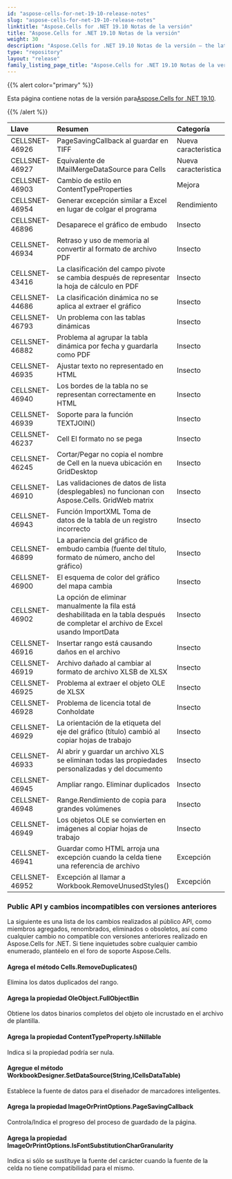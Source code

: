 ```yaml
---
id: "aspose-cells-for-net-19-10-release-notes"
slug: "aspose-cells-for-net-19-10-release-notes"
linktitle: "Aspose.Cells for .NET 19.10 Notas de la versión"
title: "Aspose.Cells for .NET 19.10 Notas de la versión"
weight: 30
description: "Aspose.Cells for .NET 19.10 Notas de la versión – the latest updates and fixes."
type: "repository"
layout: "release"
family_listing_page_title: "Aspose.Cells for .NET 19.10 Notas de la versión"
---
```

{{% alert color="primary" %}} 

 Esta página contiene notas de la versión para[Aspose.Cells for .NET 19.10](https://www.nuget.org/packages/Aspose.Cells/19.10.0).

{{% /alert %}} 

|**Llave**|**Resumen**|**Categoría**|
|:- |:- |:- |
|CELLSNET-46926|PageSavingCallback al guardar en TIFF|Nueva caracteristica|
|CELLSNET-46927|Equivalente de IMailMergeDataSource para Cells|Nueva caracteristica|
|CELLSNET-46903|Cambio de estilo en ContentTypeProperties|Mejora|
|CELLSNET-46954|Generar excepción similar a Excel en lugar de colgar el programa|Rendimiento|
|CELLSNET-46896|Desaparece el gráfico de embudo|Insecto|
|CELLSNET-46934|Retraso y uso de memoria al convertir al formato de archivo PDF|Insecto|
|CELLSNET-43416|La clasificación del campo pivote se cambia después de representar la hoja de cálculo en PDF|Insecto|
|CELLSNET-44686|La clasificación dinámica no se aplica al extraer el gráfico|Insecto|
|CELLSNET-46793|Un problema con las tablas dinámicas|Insecto|
|CELLSNET-46882|Problema al agrupar la tabla dinámica por fecha y guardarla como PDF|Insecto|
|CELLSNET-46935|Ajustar texto no representado en HTML|Insecto|
|CELLSNET-46940|Los bordes de la tabla no se representan correctamente en HTML|Insecto|
|CELLSNET-46939|Soporte para la función TEXTJOIN()|Insecto|
|CELLSNET-46237|Cell El formato no se pega|Insecto|
|CELLSNET-46245|Cortar/Pegar no copia el nombre de Cell en la nueva ubicación en GridDesktop|Insecto|
|CELLSNET-46910|Las validaciones de datos de lista (desplegables) no funcionan con Aspose.Cells. GridWeb matrix|Insecto|
|CELLSNET-46943|Función ImportXML Toma de datos de la tabla de un registro incorrecto|Insecto|
|CELLSNET-46899|La apariencia del gráfico de embudo cambia (fuente del título, formato de número, ancho del gráfico)|Insecto|
|CELLSNET-46900|El esquema de color del gráfico del mapa cambia|Insecto|
|CELLSNET-46902|La opción de eliminar manualmente la fila está deshabilitada en la tabla después de completar el archivo de Excel usando ImportData|Insecto|
|CELLSNET-46916|Insertar rango está causando daños en el archivo|Insecto|
|CELLSNET-46919|Archivo dañado al cambiar al formato de archivo XLSB de XLSX|Insecto|
|CELLSNET-46925|Problema al extraer el objeto OLE de XLSX|Insecto|
|CELLSNET-46928|Problema de licencia total de Conholdate|Insecto|
|CELLSNET-46929|La orientación de la etiqueta del eje del gráfico (título) cambió al copiar hojas de trabajo|Insecto|
|CELLSNET-46933|Al abrir y guardar un archivo XLS se eliminan todas las propiedades personalizadas y del documento|Insecto|
|CELLSNET-46945|Ampliar rango. Eliminar duplicados|Insecto|
|CELLSNET-46948|Range.Rendimiento de copia para grandes volúmenes|Insecto|
|CELLSNET-46949|Los objetos OLE se convierten en imágenes al copiar hojas de trabajo|Insecto|
|CELLSNET-46941|Guardar como HTML arroja una excepción cuando la celda tiene una referencia de archivo|Excepción|
|CELLSNET-46952|Excepción al llamar a Workbook.RemoveUnusedStyles()|Excepción|
### **Public API y cambios incompatibles con versiones anteriores**
La siguiente es una lista de los cambios realizados al público API, como miembros agregados, renombrados, eliminados o obsoletos, así como cualquier cambio no compatible con versiones anteriores realizado en Aspose.Cells for .NET. Si tiene inquietudes sobre cualquier cambio enumerado, plantéelo en el foro de soporte Aspose.Cells.
#### **Agrega el método Cells.RemoveDuplicates()**
Elimina los datos duplicados del rango.
#### **Agrega la propiedad OleObject.FullObjectBin**
Obtiene los datos binarios completos del objeto ole incrustado en el archivo de plantilla.
#### **Agrega la propiedad ContentTypeProperty.IsNillable**
Indica si la propiedad podría ser nula.
#### **Agregue el método WorkbookDesigner.SetDataSource(String,ICellsDataTable)**
Establece la fuente de datos para el diseñador de marcadores inteligentes.
#### **Agrega la propiedad ImageOrPrintOptions.PageSavingCallback**
Controla/Indica el progreso del proceso de guardado de la página.
#### **Agrega la propiedad ImageOrPrintOptions.IsFontSubstitutionCharGranularity**
Indica si sólo se sustituye la fuente del carácter cuando la fuente de la celda no tiene compatibilidad para el mismo.
